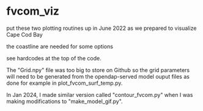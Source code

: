 # fvcom_viz
put these two plotting routines up in June 2022 as we prepared to visualize Cape Cod Bay
<p>
the coastline  are needed for some options
<p>
see hardcodes at the top of the code.
<p>
The "Grid.npy" file was too big to store on Github so the grid parameters will need to be generated from the opendap-served model ouput files as done for example in plot_fvcom_surf_temp.py.
<p>
In Jan 2024, I made similar version called "contour_fvcom.py" when I was making modifications to "make_model_gif.py".

